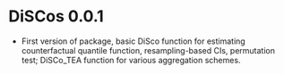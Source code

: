 
# DiSCos 0.0.1

  * First version of package, basic DiSco function for estimating counterfactual quantile function, resampling-based CIs, permutation test; DiSCo_TEA function for various aggregation schemes. 


